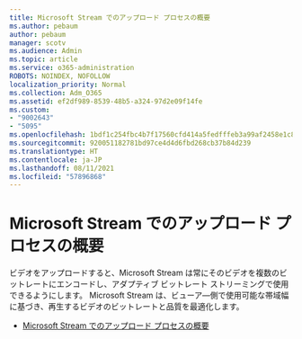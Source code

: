 ```yaml
---
title: Microsoft Stream でのアップロード プロセスの概要
ms.author: pebaum
author: pebaum
manager: scotv
ms.audience: Admin
ms.topic: article
ms.service: o365-administration
ROBOTS: NOINDEX, NOFOLLOW
localization_priority: Normal
ms.collection: Adm_O365
ms.assetid: ef2df989-8539-48b5-a324-97d2e09f14fe
ms.custom:
- "9002643"
- "5095"
ms.openlocfilehash: 1bdf1c254fbc4b7f17560cfd414a5fedfffeb3a99af2458e1c8f0a889ddd97bb
ms.sourcegitcommit: 920051182781bd97ce4d4d6fbd268cb37b84d239
ms.translationtype: HT
ms.contentlocale: ja-JP
ms.lasthandoff: 08/11/2021
ms.locfileid: "57896868"
---
```

# <a name="upload-process-overview-in-microsoft-stream"></a>Microsoft Stream でのアップロード プロセスの概要

ビデオをアップロードすると、Microsoft Stream は常にそのビデオを複数のビットレートにエンコードし、アダプティブ ビットレート ストリーミングで使用できるようにします。 Microsoft Stream は、ビューア―側で使用可能な帯域幅に基づき、再生するビデオのビットレートと品質を最適化します。

- [Microsoft Stream でのアップロード プロセスの概要](https://docs.microsoft.com/stream/upload-process-overview)
